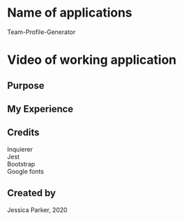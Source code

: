 # Name of applications
Team-Profile-Generator


# Video of working application

## Purpose

## My Experience

## Credits
Inquierer<br>
Jest<br>
Bootstrap<br>
Google fonts<br>

## Created by
Jessica Parker, 2020
